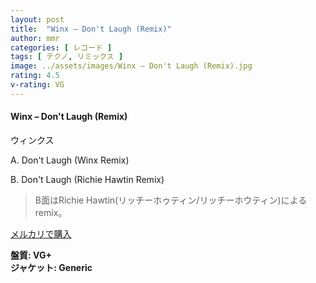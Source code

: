 ```yaml
---
layout: post
title:  "Winx – Don't Laugh (Remix)"
author: mmr
categories: [ レコード ]
tags: [ テクノ, リミックス ]
image: ../assets/images/Winx – Don't Laugh (Remix).jpg
rating: 4.5
v-rating: VG
---
```


#### Winx – Don't Laugh (Remix)

ウィンクス

A. Don't Laugh (Winx Remix)

B. Don't Laugh (Richie Hawtin Remix)

> B面はRichie Hawtin(リッチーホゥティン/リッチーホウティン)によるremix。

[メルカリで購入](https://jp.mercari.com/item/m80747492060)

<div class="mt-4 mb-4 d-flex align-items-center">
<strong class="mr-1">盤質: VG+</strong>
</div>
<div class="mt-4 mb-4 d-flex align-items-center">
<strong class="mr-1">ジャケット: Generic</strong>
</div>
